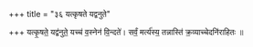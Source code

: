 +++
title = "३६ यत्कृषते यद्वनुते"

+++
यत्कृ॒षते॒ यद्व॑नुते॒ यच्च॑ व॒स्नेन॑ वि॒न्दते॑। सर्वं॒ मर्त्य॑स्य॒ तन्नास्ति॑ क्र॒व्याच्चेदनि॑राहितः ॥